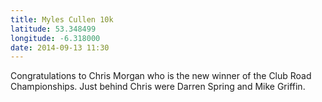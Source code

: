 ```yaml
---
title: Myles Cullen 10k
latitude: 53.348499
longitude: -6.318000
date: 2014-09-13 11:30
---
```


Congratulations to Chris Morgan who is the new winner of the Club Road Championships. Just behind Chris were Darren Spring and Mike Griffin.
